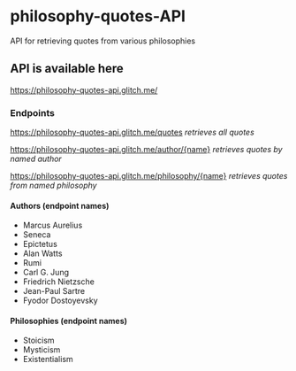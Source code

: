 # philosophy-quotes-API
API for retrieving quotes from various philosophies

## API is available here
https://philosophy-quotes-api.glitch.me/

### Endpoints
https://philosophy-quotes-api.glitch.me/quotes   *retrieves all quotes*

https://philosophy-quotes-api.glitch.me/author/{name}   *retrieves quotes by named author*

https://philosophy-quotes-api.glitch.me/philosophy/{name}   *retrieves quotes from named philosophy*

#### Authors (endpoint names)
- Marcus Aurelius
- Seneca
- Epictetus
- Alan Watts
- Rumi
- Carl G. Jung
- Friedrich Nietzsche
- Jean-Paul Sartre
- Fyodor Dostoyevsky

#### Philosophies (endpoint names)
- Stoicism
- Mysticism
- Existentialism
